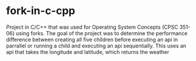 # fork-in-c-cpp
Project in C/C++ that was used for Operating System Concepts (CPSC 351-06) using forks. The goal of the project was to determine the performance difference between creating all five children before executing an api in parrallel or running a child and executing an api sequentially. This uses an api that takes the longitude and latitude, which returns the weather
